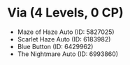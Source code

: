 # Via (4 Levels, 0 CP)

- Maze of Haze Auto (ID: 5827025)
- Scarlet Haze Auto (ID: 6183982)
- Blue Button (ID: 6429962)
- The Nightmare Auto (ID: 6993860)
